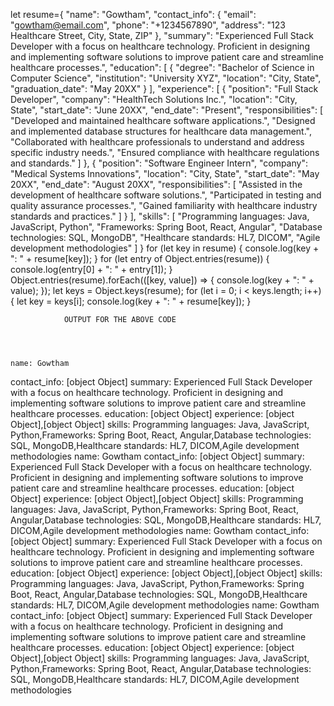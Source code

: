 let resume={
    "name": "Gowtham",
    "contact_info": {
    "email": "gowtham@email.com",
    "phone": "+1234567890",
    "address": "123 Healthcare Street, City, State, ZIP"
    },
    "summary": "Experienced Full Stack Developer with a focus on healthcare technology. Proficient in designing and implementing software solutions to improve patient care and streamline healthcare processes.",
    "education": [
    {
    "degree": "Bachelor of Science in Computer Science",
    "institution": "University XYZ",
    "location": "City, State",
    "graduation_date": "May 20XX"
    }
    ],
    "experience": [
    {
    "position": "Full Stack Developer",
    "company": "HealthTech Solutions Inc.",
    "location": "City, State",
    "start_date": "June 20XX",
    "end_date": "Present",
    "responsibilities": [
    "Developed and maintained healthcare software applications.",
    "Designed and implemented database structures for healthcare data management.",
    "Collaborated with healthcare professionals to understand and address specific industry needs.",
    "Ensured compliance with healthcare regulations and standards."
    ]
    },
    {
    "position": "Software Engineer Intern",
    "company": "Medical Systems Innovations",
    "location": "City, State",
    "start_date": "May 20XX",
    "end_date": "August 20XX",
    "responsibilities": [
    "Assisted in the development of healthcare software solutions.",
    "Participated in testing and quality assurance processes.",
    "Gained familiarity with healthcare industry standards and practices."
    ]
    }
    ],
    "skills": [
    "Programming languages: Java, JavaScript, Python",
    "Frameworks: Spring Boot, React, Angular",
    "Database technologies: SQL, MongoDB",
    "Healthcare standards: HL7, DICOM",
    "Agile development methodologies"
    ]
    } 
    for (let key in resume) {
        console.log(key + ": " + resume[key]);
    }
    for (let entry of Object.entries(resume)) {
        console.log(entry[0] + ": " + entry[1]);
    }
    Object.entries(resume).forEach(([key, value]) => {
        console.log(key + ": " + value);
    });
    let keys = Object.keys(resume);
    for (let i = 0; i < keys.length; i++) {
        let key = keys[i];
        console.log(key + ": " + resume[key]);
    }
                




                OUTPUT FOR THE ABOVE CODE




    name: Gowtham
contact_info: [object Object]
summary: Experienced Full Stack Developer with a focus on healthcare technology. Proficient in designing and implementing software solutions to improve patient care and streamline healthcare processes.
education: [object Object]
experience: [object Object],[object Object]
skills: Programming languages: Java, JavaScript, Python,Frameworks: Spring Boot, React, Angular,Database technologies: SQL, MongoDB,Healthcare standards: HL7, DICOM,Agile development methodologies
name: Gowtham
contact_info: [object Object]
summary: Experienced Full Stack Developer with a focus on healthcare technology. Proficient in designing and implementing software solutions to improve patient care and streamline healthcare processes.
education: [object Object]
experience: [object Object],[object Object]
skills: Programming languages: Java, JavaScript, Python,Frameworks: Spring Boot, React, Angular,Database technologies: SQL, MongoDB,Healthcare standards: HL7, DICOM,Agile development methodologies
name: Gowtham
contact_info: [object Object]
summary: Experienced Full Stack Developer with a focus on healthcare technology. Proficient in designing and implementing software solutions to improve patient care and streamline healthcare processes.
education: [object Object]
experience: [object Object],[object Object]
skills: Programming languages: Java, JavaScript, Python,Frameworks: Spring Boot, React, Angular,Database technologies: SQL, MongoDB,Healthcare standards: HL7, DICOM,Agile development methodologies
name: Gowtham
contact_info: [object Object]
summary: Experienced Full Stack Developer with a focus on healthcare technology. Proficient in designing and implementing software solutions to improve patient care and streamline healthcare processes.
education: [object Object]
experience: [object Object],[object Object]
skills: Programming languages: Java, JavaScript, Python,Frameworks: Spring Boot, React, Angular,Database technologies: SQL, MongoDB,Healthcare standards: HL7, DICOM,Agile development methodologies
